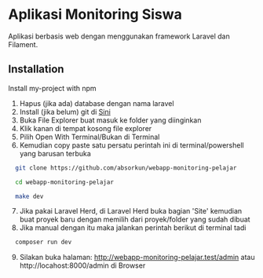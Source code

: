 
# Aplikasi Monitoring Siswa

Aplikasi berbasis web dengan menggunakan framework Laravel dan Filament.

## Installation

Install my-project with npm


1. Hapus (jika ada) database dengan nama laravel
2. Install (jika belum) git di [Sini](https://github.com/git-for-windows/git/releases/download/v2.49.0.windows.1/Git-2.49.0-64-bit.exe)
3. Buka File Explorer buat masuk ke folder yang diinginkan
4. Klik kanan di tempat kosong file explorer
5. Pilih Open With Terminal/Bukan di Terminal
6. Kemudian copy paste satu persatu perintah ini di terminal/powershell yang barusan terbuka

```bash
  git clone https://github.com/absorkun/webapp-monitoring-pelajar
```

```bash
  cd webapp-monitoring-pelajar
```

```bash
  make dev
```

7. Jika pakai Laravel Herd, di Laravel Herd buka bagian 'Site' kemudian buat proyek baru dengan memilih dari proyek/folder yang sudah dibuat
8. Jika manual dengan itu maka jalankan perintah berikut di terminal tadi

```bash
  composer run dev
```

9. Silakan buka halaman: http://webapp-monitoring-pelajar.test/admin atau http://locahost:8000/admin di Browser